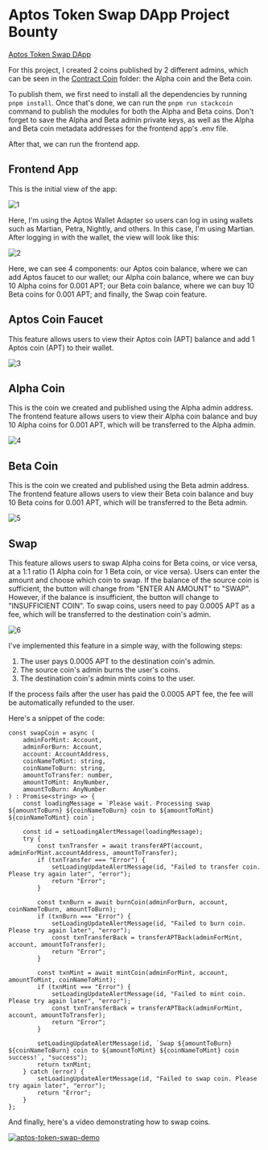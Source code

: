 # Aptos Token Swap DApp Project Bounty

[Aptos Token Swap DApp](https://aptos-token-swap.vercel.app/)

For this project, I created 2 coins published by 2 different admins, which can be seen in the [Contract Coin](https://github.com/ikhsandadan/aptos-token-swap/tree/main/Contract%20Coins) folder: the Alpha coin and the Beta coin.

To publish them, we first need to install all the dependencies by running `pnpm install`. Once that's done, we can run the `pnpm run stackcoin` command to publish the modules for both the Alpha and Beta coins. Don't forget to save the Alpha and Beta admin private keys, as well as the Alpha and Beta coin metadata addresses for the frontend app's .env file.

After that, we can run the frontend app.

## Frontend App
This is the initial view of the app:

![1](https://github.com/ikhsandadan/aptos-token-swap/assets/116878888/796c6a24-a9a2-4646-9d8c-ee90249370fa)


Here, I'm using the Aptos Wallet Adapter so users can log in using wallets such as Martian, Petra, Nightly, and others. In this case, I'm using Martian. After logging in with the wallet, the view will look like this:

![2](https://github.com/ikhsandadan/aptos-token-swap/assets/116878888/6519c76e-ae1b-4077-b5d0-dd57768650fc)


Here, we can see 4 components: our Aptos coin balance, where we can add Aptos faucet to our wallet; our Alpha coin balance, where we can buy 10 Alpha coins for 0.001 APT; our Beta coin balance, where we can buy 10 Beta coins for 0.001 APT; and finally, the Swap coin feature.

## Aptos Coin Faucet
This feature allows users to view their Aptos coin (APT) balance and add 1 Aptos coin (APT) to their wallet.

![3](https://github.com/ikhsandadan/aptos-token-swap/assets/116878888/21b6a0bf-f26a-42a8-936b-add9692ece63)


## Alpha Coin
This is the coin we created and published using the Alpha admin address. The frontend feature allows users to view their Alpha coin balance and buy 10 Alpha coins for 0.001 APT, which will be transferred to the Alpha admin.

![4](https://github.com/ikhsandadan/aptos-token-swap/assets/116878888/05d05b04-6fa5-4287-a63b-ba80f1dc194a)


## Beta Coin
This is the coin we created and published using the Beta admin address. The frontend feature allows users to view their Beta coin balance and buy 10 Beta coins for 0.001 APT, which will be transferred to the Beta admin.

![5](https://github.com/ikhsandadan/aptos-token-swap/assets/116878888/fa7134a9-69a9-48c3-b53d-3c66332e3d09)


## Swap
This feature allows users to swap Alpha coins for Beta coins, or vice versa, at a 1:1 ratio (1 Alpha coin for 1 Beta coin, or vice versa). Users can enter the amount and choose which coin to swap. If the balance of the source coin is sufficient, the button will change from "ENTER AN AMOUNT" to "SWAP". However, if the balance is insufficient, the button will change to "INSUFFICIENT COIN". To swap coins, users need to pay 0.0005 APT as a fee, which will be transferred to the destination coin's admin.

![6](https://github.com/ikhsandadan/aptos-token-swap/assets/116878888/13f4a98a-9db8-4fd7-8e32-b6ce0759ecaf)


I've implemented this feature in a simple way, with the following steps:

 1. The user pays 0.0005 APT to the destination coin's admin.
 2. The source coin's admin burns the user's coins.
 3. The destination coin's admin mints coins to the user.
 
If the process fails after the user has paid the 0.0005 APT fee, the fee will be automatically refunded to the user.

Here's a snippet of the code:
 

    const swapCoin = async (
        adminForMint: Account,
        adminForBurn: Account,
        account: AccountAddress,
        coinNameToMint: string,
        coinNameToBurn: string,
        amountToTransfer: number,
        amountToMint: AnyNumber,
        amountToBurn: AnyNumber
    ) : Promise<string> => {
        const loadingMessage = `Please wait. Processing swap ${amountToBurn} ${coinNameToBurn} coin to ${amountToMint} ${coinNameToMint} coin`;

        const id = setLoadingAlertMessage(loadingMessage);
        try {
            const txnTransfer = await transferAPT(account, adminForMint.accountAddress, amountToTransfer);
            if (txnTransfer === "Error") {
                setLoadingUpdateAlertMessage(id, "Failed to transfer coin. Please try again later", "error");
                return "Error";
            }

            const txnBurn = await burnCoin(adminForBurn, account, coinNameToBurn, amountToBurn);
            if (txnBurn === "Error") {
                setLoadingUpdateAlertMessage(id, "Failed to burn coin. Please try again later", "error");
                const txnTransferBack = transferAPTBack(adminForMint, account, amountToTransfer);
                return "Error";
            }
    
            const txnMint = await mintCoin(adminForMint, account, amountToMint, coinNameToMint);
            if (txnMint === "Error") {
                setLoadingUpdateAlertMessage(id, "Failed to mint coin. Please try again later", "error");
                const txnTransferBack = transferAPTBack(adminForMint, account, amountToTransfer);
                return "Error";
            }
    
            setLoadingUpdateAlertMessage(id, `Swap ${amountToBurn} ${coinNameToBurn} coin to ${amountToMint} ${coinNameToMint} coin success!`, "success");
            return txnMint;
        } catch (error) {
            setLoadingUpdateAlertMessage(id, "Failed to swap coin. Please try again later", "error");
            return "Error";
        }
    };


And finally, here's a video demonstrating how to swap coins.

[![aptos-token-swap-demo](https://img.youtube.com/vi/YOUTUBE_VIDEO_ID_HERE/0.jpg)](https://www.youtube.com/watch?v=_pf6tlAFZJ8)
